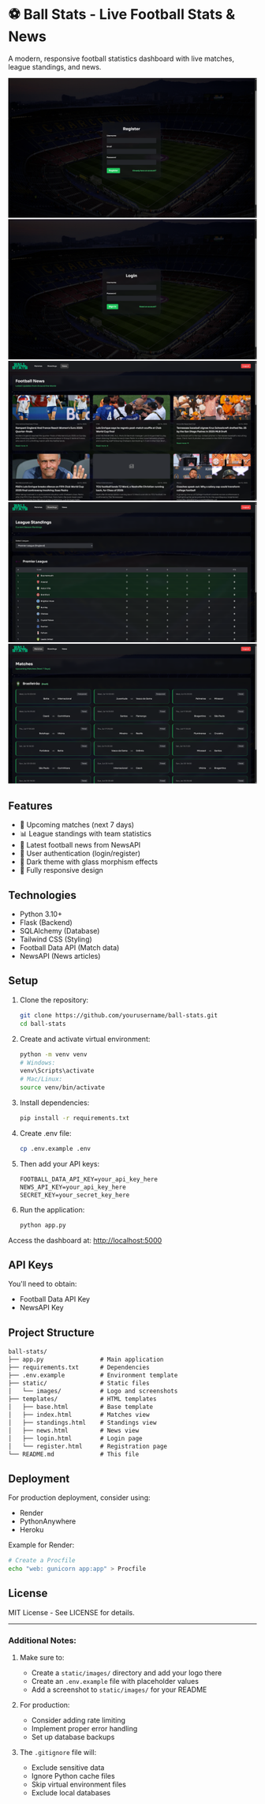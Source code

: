 
# ⚽ Ball Stats - Live Football Stats & News

A modern, responsive football statistics dashboard with live matches, league standings, and news.

![Dashboard Screenshot](static/images/screenshot-5.png)
![Dashboard Screenshot](static/images/screenshot-4.png)
![Dashboard Screenshot](static/images/screenshot-3.png)
![Dashboard Screenshot](static/images/screenshot-2.png)
![Dashboard Screenshot](static/images/screenshot-1.png)

## Features

- 📅 Upcoming matches (next 7 days)
- 📊 League standings with team statistics
- 📰 Latest football news from NewsAPI
- 🔐 User authentication (login/register)
- 🎨 Dark theme with glass morphism effects
- 📱 Fully responsive design

## Technologies

- Python 3.10+
- Flask (Backend)
- SQLAlchemy (Database)
- Tailwind CSS (Styling)
- Football Data API (Match data)
- NewsAPI (News articles)

## Setup

1. Clone the repository:
   ```bash
   git clone https://github.com/yourusername/ball-stats.git
   cd ball-stats
   ```

2. Create and activate virtual environment:
   ```bash
   python -m venv venv
   # Windows:
   venv\Scripts\activate
   # Mac/Linux:
   source venv/bin/activate
   ```

3. Install dependencies:
   ```bash
   pip install -r requirements.txt
   ```

4. Create .env file:
   ```bash
   cp .env.example .env
   ```

5. Then add your API keys:
   ```text
   FOOTBALL_DATA_API_KEY=your_api_key_here
   NEWS_API_KEY=your_api_key_here
   SECRET_KEY=your_secret_key_here
   ```

6. Run the application:
   ```bash
   python app.py
   ```

Access the dashboard at: [http://localhost:5000](http://localhost:5000)

## API Keys

You'll need to obtain:

- Football Data API Key
- NewsAPI Key

## Project Structure

```
ball-stats/
├── app.py                # Main application
├── requirements.txt      # Dependencies
├── .env.example          # Environment template
├── static/               # Static files
│   └── images/           # Logo and screenshots
├── templates/            # HTML templates
│   ├── base.html         # Base template
│   ├── index.html        # Matches view
│   ├── standings.html    # Standings view
│   ├── news.html         # News view
│   ├── login.html        # Login page
│   └── register.html     # Registration page
└── README.md             # This file
```

## Deployment

For production deployment, consider using:

- Render
- PythonAnywhere
- Heroku

Example for Render:
```bash
# Create a Procfile
echo "web: gunicorn app:app" > Procfile
```

## License

MIT License - See LICENSE for details.

---

### Additional Notes:

1. Make sure to:
   - Create a `static/images/` directory and add your logo there
   - Create an `.env.example` file with placeholder values
   - Add a screenshot to `static/images/` for your README

2. For production:
   - Consider adding rate limiting
   - Implement proper error handling
   - Set up database backups

3. The `.gitignore` file will:
   - Exclude sensitive data
   - Ignore Python cache files
   - Skip virtual environment files
   - Exclude local databases
